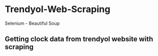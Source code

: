 # Trendyol-Web-Scraping
Selenium - Beautiful Soup
## Getting clock data from trendyol website with scraping
